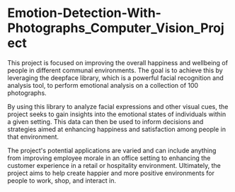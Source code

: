 # Emotion-Detection-With-Photographs_Computer_Vision_Project


This project is focused on improving the overall happiness and wellbeing of people in different communal environments. The goal is to achieve this by leveraging the deepface library, which is a powerful facial recognition and analysis tool, to perform emotional analysis on a collection of 100 photographs.

By using this library to analyze facial expressions and other visual cues, the project seeks to gain insights into the emotional states of individuals within a given setting. This data can then be used to inform decisions and strategies aimed at enhancing happiness and satisfaction among people in that environment.

The project's potential applications are varied and can include anything from improving employee morale in an office setting to enhancing the customer experience in a retail or hospitality environment. Ultimately, the project aims to help create happier and more positive environments for people to work, shop, and interact in.
